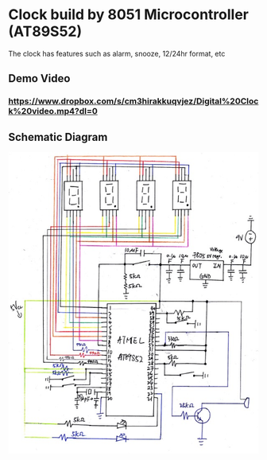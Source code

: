 # Clock build by 8051 Microcontroller (AT89S52)
The clock has features such as alarm, snooze, 12/24hr format, etc

## Demo Video
### https://www.dropbox.com/s/cm3hirakkuqvjez/Digital%20Clock%20video.mp4?dl=0

## Schematic Diagram
![alt text](https://github.com/Refreshdom/Clock_8051/blob/assets/Schematic.jpg)
